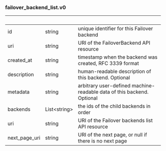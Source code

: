 
### failover_backend_list.v0

| &nbsp; | &nbsp; | &nbsp; |
|---|---|---|
| id | string | unique identifier for this Failover backend |
| uri | string | URI of the FailoverBackend API resource |
| created_at | string | timestamp when the backend was created, RFC 3339 format |
| description | string | human-readable description of this backend. Optional |
| metadata | string | arbitrary user-defined machine-readable data of this backend. Optional |
| backends | List&lt;string&gt; | the ids of the child backends in order |
| uri | string | URI of the Failover backends list API resource |
| next_page_uri | string | URI of the next page, or null if there is no next page |